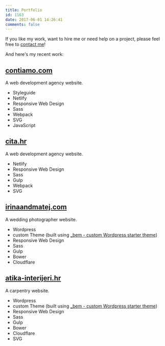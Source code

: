 ```yaml
---
title: Portfolio
id: 1163
date: 2017-06-01 14:26:41
comments: false
---
```


If you like my work, want to hire me or need help on a project, please feel free to [contact me](mailto:me@silvestarbistrovic.from.hr?subject=Hello)!

And here's my recent work:

## [contiamo.com](//www.contiamo.com)

A web development agency website.

- Styleguide
- Netlify
- Responsive Web Design
- Sass
- Webpack
- SVG
- JavaScript

## [cita.hr](//www.cita.hr)

A web development agency website.

- Netlify
- Responsive Web Design
- Sass
- Gulp
- Webpack
- SVG

## [irinaandmatej.com](//irinaandmatej.com)

A wedding photographer website.

- Wordpress
- custom Theme (built using [_bem - custom Wordpress starter theme](/articles/bem-wordpress-theme/))
- Responsive Web Design
- Sass
- Gulp
- Bower
- Cloudflare

## [atika-interijeri.hr](//atika-interijeri.hr)

A carpentry website.

- Wordpress
- custom Theme (built using [_bem - custom Wordpress starter theme](/articles/bem-wordpress-theme/))
- Responsive Web Design
- Sass
- Gulp
- Bower
- Cloudflare
- SVG
